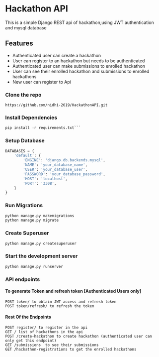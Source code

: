 # Hackathon API

This is a simple Django REST api of hackathon,using JWT authentication and mysql database

## Features

- Authenticated user can create a hackathon
- User can register to an hackathon but needs to be authenticated
- Authenticated user can make submissions to enrolled hackathon
- User can see their enrolled hackathon and submissions to enrolled hackathons  
- New user can register to Api

### Clone the repo

```
https://github.com/nidhi-2619/HackathonAPI.git
```

### Install Dependencies

```py
pip install -r requirements.txt```
```

### Setup Database

```py
DATABASES = {
    'default': {
        'ENGINE': 'django.db.backends.mysql',
        'NAME': 'your_database_name',
        'USER': 'your_database_user',
        'PASSWORD': 'your_database_password',
        'HOST': 'localhost',
        'PORT': '3308',
    }
}
```

### Run Migrations

```py
python manage.py makemigrations
python manage.py migrate
```


### Create Superuser

```py
python manage.py createsuperuser
```

### Start the development server

```py
python manage.py runserver
```

### API endpoints

#### To generate Token and refresh token [Authenticated Users only] 

```
POST token/ to obtain JWT access and refresh token
POST token/refresh/ to refresh the token
```

#### Rest Of the Endpoints

```
POST register/ to register in the api
GET / list of hackathons in the api
POST /create-hackathon to create hackathon (authenticated user can only get this endpoint)
GET /submissions  to see their submissions
GET /hackathon-registrations to get the enrolled hackathons
```
